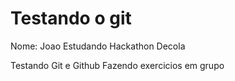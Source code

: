 # Testando o git

Nome: Joao
 Estudando Hackathon Decola

 Testando Git e Github
 Fazendo exercicios em grupo
